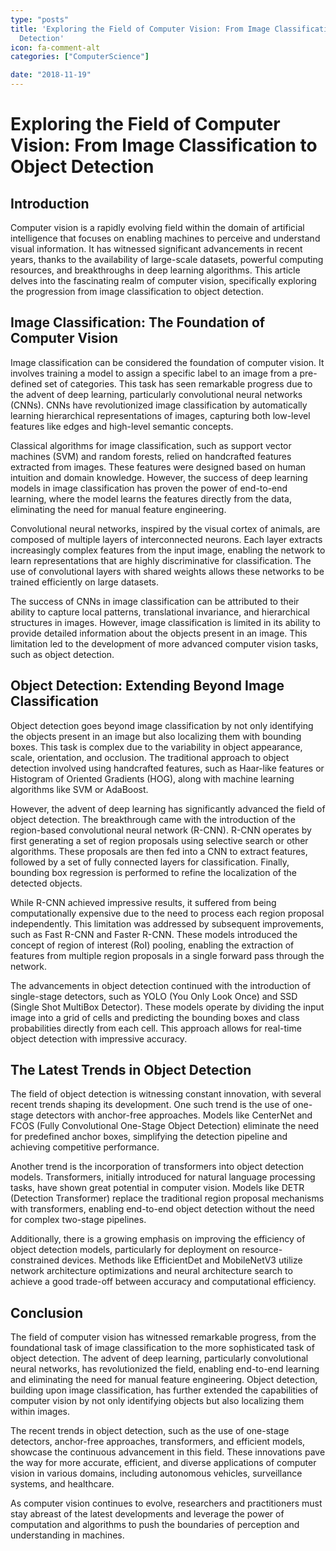 ```yaml
---
type: "posts"
title: 'Exploring the Field of Computer Vision: From Image Classification to Object
  Detection'
icon: fa-comment-alt
categories: ["ComputerScience"]

date: "2018-11-19"
---
```




# Exploring the Field of Computer Vision: From Image Classification to Object Detection

## Introduction

Computer vision is a rapidly evolving field within the domain of artificial intelligence that focuses on enabling machines to perceive and understand visual information. It has witnessed significant advancements in recent years, thanks to the availability of large-scale datasets, powerful computing resources, and breakthroughs in deep learning algorithms. This article delves into the fascinating realm of computer vision, specifically exploring the progression from image classification to object detection.

## Image Classification: The Foundation of Computer Vision

Image classification can be considered the foundation of computer vision. It involves training a model to assign a specific label to an image from a pre-defined set of categories. This task has seen remarkable progress due to the advent of deep learning, particularly convolutional neural networks (CNNs). CNNs have revolutionized image classification by automatically learning hierarchical representations of images, capturing both low-level features like edges and high-level semantic concepts.

Classical algorithms for image classification, such as support vector machines (SVM) and random forests, relied on handcrafted features extracted from images. These features were designed based on human intuition and domain knowledge. However, the success of deep learning models in image classification has proven the power of end-to-end learning, where the model learns the features directly from the data, eliminating the need for manual feature engineering.

Convolutional neural networks, inspired by the visual cortex of animals, are composed of multiple layers of interconnected neurons. Each layer extracts increasingly complex features from the input image, enabling the network to learn representations that are highly discriminative for classification. The use of convolutional layers with shared weights allows these networks to be trained efficiently on large datasets.

The success of CNNs in image classification can be attributed to their ability to capture local patterns, translational invariance, and hierarchical structures in images. However, image classification is limited in its ability to provide detailed information about the objects present in an image. This limitation led to the development of more advanced computer vision tasks, such as object detection.

## Object Detection: Extending Beyond Image Classification

Object detection goes beyond image classification by not only identifying the objects present in an image but also localizing them with bounding boxes. This task is complex due to the variability in object appearance, scale, orientation, and occlusion. The traditional approach to object detection involved using handcrafted features, such as Haar-like features or Histogram of Oriented Gradients (HOG), along with machine learning algorithms like SVM or AdaBoost.

However, the advent of deep learning has significantly advanced the field of object detection. The breakthrough came with the introduction of the region-based convolutional neural network (R-CNN). R-CNN operates by first generating a set of region proposals using selective search or other algorithms. These proposals are then fed into a CNN to extract features, followed by a set of fully connected layers for classification. Finally, bounding box regression is performed to refine the localization of the detected objects.

While R-CNN achieved impressive results, it suffered from being computationally expensive due to the need to process each region proposal independently. This limitation was addressed by subsequent improvements, such as Fast R-CNN and Faster R-CNN. These models introduced the concept of region of interest (RoI) pooling, enabling the extraction of features from multiple region proposals in a single forward pass through the network.

The advancements in object detection continued with the introduction of single-stage detectors, such as YOLO (You Only Look Once) and SSD (Single Shot MultiBox Detector). These models operate by dividing the input image into a grid of cells and predicting the bounding boxes and class probabilities directly from each cell. This approach allows for real-time object detection with impressive accuracy.

## The Latest Trends in Object Detection

The field of object detection is witnessing constant innovation, with several recent trends shaping its development. One such trend is the use of one-stage detectors with anchor-free approaches. Models like CenterNet and FCOS (Fully Convolutional One-Stage Object Detection) eliminate the need for predefined anchor boxes, simplifying the detection pipeline and achieving competitive performance.

Another trend is the incorporation of transformers into object detection models. Transformers, initially introduced for natural language processing tasks, have shown great potential in computer vision. Models like DETR (Detection Transformer) replace the traditional region proposal mechanisms with transformers, enabling end-to-end object detection without the need for complex two-stage pipelines.

Additionally, there is a growing emphasis on improving the efficiency of object detection models, particularly for deployment on resource-constrained devices. Methods like EfficientDet and MobileNetV3 utilize network architecture optimizations and neural architecture search to achieve a good trade-off between accuracy and computational efficiency.

## Conclusion

The field of computer vision has witnessed remarkable progress, from the foundational task of image classification to the more sophisticated task of object detection. The advent of deep learning, particularly convolutional neural networks, has revolutionized the field, enabling end-to-end learning and eliminating the need for manual feature engineering. Object detection, building upon image classification, has further extended the capabilities of computer vision by not only identifying objects but also localizing them within images.

The recent trends in object detection, such as the use of one-stage detectors, anchor-free approaches, transformers, and efficient models, showcase the continuous advancement in this field. These innovations pave the way for more accurate, efficient, and diverse applications of computer vision in various domains, including autonomous vehicles, surveillance systems, and healthcare.

As computer vision continues to evolve, researchers and practitioners must stay abreast of the latest developments and leverage the power of computation and algorithms to push the boundaries of perception and understanding in machines.
